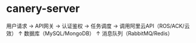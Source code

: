 # canery-server

用户请求 → API网关 → 认证鉴权 → 任务调度 → 调用阿里云API（ROS/ACK/云效）
                              ↑
                      数据库（MySQL/MongoDB）
                              ↑
                      消息队列（RabbitMQ/Redis）
